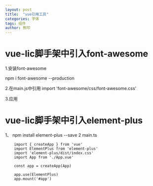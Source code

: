```yaml
---
layout: post
title:  "vue引用工具"
categories: 字体
tags: 组件
author: 熊叩
---
```


# vue-lic脚手架中引入font-awesome
1.安装font-awesome

npm i font-awesome --production

2.在main.js中引用
import 'font-awesome/css/font-awesome.css'

3.应用
<i class="fa fa-camera-retro fa-lg"></i>


  # vue-lic脚手架中引入element-plus
  
  1、 npm install element-plus --save
  2 main.ts
  
		import { createApp } from 'vue'
		import ElementPlus from 'element-plus'
		import 'element-plus/dist/index.css'
		import App from './App.vue'

		const app = createApp(App)

		app.use(ElementPlus)
		app.mount('#app')
